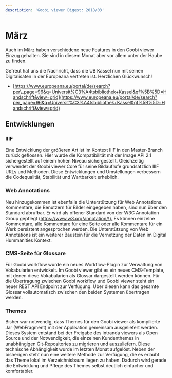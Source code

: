 ```yaml
---
description: 'Goobi viewer Digest: 2018/03'
---
```


# März

Auch im März haben verschiedene neue Features in den Goobi viewer Einzug gehalten. Sie sind in diesem Monat aber vor allem unter der Haube zu finden.

Gefreut hat uns die Nachricht, dass die UB Kassel nun mit seinen Digitalisaten in der Europeana vertreten ist. Herzlichen Glückwunsch!

* [https://www.europeana.eu/portal/de/search?per\_page=96&q=Universit%C3%A4tsbibliothek+Kassel&qf%5B%5D=Handschrift&view=grid](https://www.europeana.eu/portal/de/search?per_page=96&q=Universit%C3%A4tsbibliothek+Kassel&qf%5B%5D=Handschrift&view=grid)

## Entwicklungen

### IIIF

Eine Entwicklung der größeren Art ist im Kontext IIIF in den Master-Branch zurück geflossen. Hier wurde die Kompatibilität mit der Image API 2.1 sichergestellt auf einem hohen Niveau sichergestellt. Gleichzeitig verwendet der Goobi viewer Core für seine Bildaufrufe grundsätzlich IIIF URLs und Methoden. Diese Entwicklungen und Umstellungen verbessern die Codequalität, Stabilität und Wartbarkeit erheblich.

### Web Annotations

Neu hinzugekommen ist ebenfalls die Unterstützung für Web Annotations. Kommentare, die Benutzern für Bilder eingegeben haben, sind nun über den Standard abrufbar. Er wird als offener Standard von der W3C Annotation Group gepflegt \([https://www.w3.org/annotation/\).](https://www.w3.org/annotation/%29.) Es können einzelne Kommentare, alle Kommentare für eine Seite oder alle Kommentare für ein Werk persistent angesprochen werden. Die Unterstützung von Web Annotations ist ein weiterer Baustein für die Vernetzung der Daten im Digital Hummanities Kontext.

### CMS-Seite für Glossare

Für Goobi workflow wurde ein neues Workflow-Plugin zur Verwaltung von Vokabularien entwickelt. Im Goobi viewer gibt es ein neues CMS-Template, mit denen diese Vokabularien als Glossar dargestellt werden können. Für die Übertragung zwischen Goobi workflow und Goobi viewer steht ein neuer REST API Endpoint zur Verfügung. Über diesen kann das gesamte Glossar vollautomatisch zwischen den beiden Systemen übertragen werden.

### Themes

Bisher war notwendig, dass Themes für den Goobi viewer als kompilierte Jar \(WebFragment\) mit der Applikation gemeinsam ausgeliefert werden. Dieses System entstand bei der Freigabe des intranda viewers als Open Source und der Notwendigkeit, die einzelnen Kundenthemes in unabhängigen Git-Repositories zu migrieren und auszuliefern. Diese technische Abhängigkeit wurde im letzten Monat aufgelöst. Neben der bisherigen steht nun eine weitere Methode zur Verfügung, die es erlaubt das Theme lokal im Verzeichnisbaum liegen zu haben. Dadurch wird gerade die Entwicklung und Pflege des Themes selbst deutlich einfacher und komfortabler.

